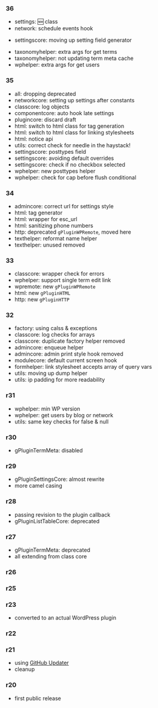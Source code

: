 ### 36
* settings: :new: class
* network: schedule events hook
+ settingscore: moving up setting field generator
* taxonomyhelper: extra args for get terms
* taxonomyhelper: not updating term meta cache
* wphelper: extra args for get users

### 35
* all: dropping deprecated
* networkcore: setting up settings after constants
* classcore: log objects
* componentcore: auto hook late settings
* plugincore: discard draft
* html: switch to html class for tag generation
* html: switch to html class for linking stylesheets
* html: notice api
* utils: correct check for needle in the haystack!
* settingscore: posttypes field
* settingscore: avoiding default overrides
* settingscore: check if no checkbox selected
* wphelper: new posttypes helper
* wphelper: check for cap before flush conditional

### 34
* admincore: correct url for settings style
* html: tag generator
* html: wrapper for esc_url
* html: sanitizing phone numbers
* http: deprecated `gPluginWPRemote`, moved here
* texthelper: reformat name helper
* texthelper: unused removed

### 33
* classcore: wrapper check for errors
* wphelper: support single term edit link
* wpremote: new `gPluginWPRemote`
* html: new `gPluginHTML`
* http: new `gPluginHTTP`

### 32
* factory: using calss & exceptions
* classcore: log checks for arrays
* classcore: duplicate factory helper removed
* admincore: enqueue helper
* admincore: admin print style hook removed
* modulecore: default current screen hook
* formhelper: link stylesheet accepts array of query vars
* utils: moving up dump helper
* utils: ip padding for more readability

### r31
* wphelper: min WP version
* wphelper: get users by blog or network
* utils: same key checks for false & null

### r30
* gPluginTermMeta: disabled

### r29
* gPluginSettingsCore: almost rewrite
* more camel casing

### r28
* passing revision to the plugin callback
* gPluginListTableCore: deprecated

### r27
* gPluginTermMeta: deprecated
* all extending from class core

### r26

### r25

### r23
* converted to an actual WordPress plugin

### r22

### r21
* using [GitHub Updater](https://github.com/afragen/github-updater)
* cleanup

### r20
* first public release
